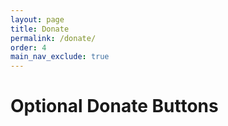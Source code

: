 ```yaml
---
layout: page
title: Donate
permalink: /donate/
order: 4
main_nav_exclude: true
---
```


# Optional Donate Buttons